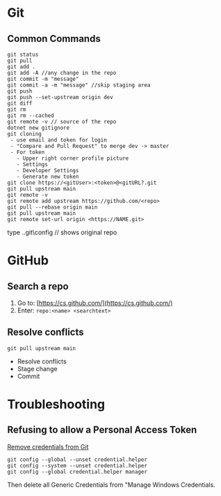 # Git

## Common Commands

```
git status
git pull
git add .
git add -A //any change in the repo
git commit -m "message"
git commit -a -m "message" //skip staging area
git push
git push --set-upstream origin dev
git diff
git rm
git rm --cached
git remote -v // source of the repo
dotnet new gitignore
git cloning
 - use email and token for login
 - "Compare and Pull Request" to merge dev -> master
 - For token
   - Upper right corner profile picture
   - Settings
   - Developer Settings
   - Generate new token
git clone https://<gitUser>:<token>@<gitURL?.git
git pull upstream main
git remote -v
git remote add upstream https://github.com/<repo>
git pull --rebase origin main
git pull upstream main
git remote set-url origin <https://NAME.git>
 ```
type .\.git\config  // shows original repo

# GitHub

## Search a repo

1. Go to: [https://cs.github.com/](https://cs.github.com/)
2. Enter: ```repo:<name> <searchtext>```

## Resolve conflicts
```
git pull upstream main
```
- Resolve conflicts
- Stage change
- Commit

# Troubleshooting

## Refusing to allow a Personal Access Token

[Remove credentials from Git](https://stackoverflow.com/questions/15381198/remove-credentials-from-git)
```
git config --global --unset credential.helper
git config --system --unset credential.helper
git config --global credential.helper manager
```
Then delete all Generic Credentials from "Manage Windows Credentials.
